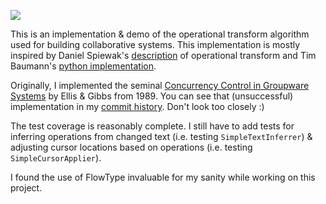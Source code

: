 ![](http://im2.ezgif.com/tmp/ezgif.com-06ee02d99c.gif)

This is an implementation & demo of the operational transform algorithm used for building collaborative systems. This implementation is mostly inspired by Daniel Spiewak's [description](http://www.codecommit.com/blog/java/understanding-and-applying-operational-transformation) of operational transform and Tim Baumann's [python implementation](https://github.com/Operational-Transformation/ot.py).

Originally, I implemented the seminal [Concurrency Control in Groupware Systems](https://www.lri.fr/~mbl/ENS/CSCW/2012/papers/Ellis-SIGMOD89.pdf) by Ellis & Gibbs from 1989. You can see that (unsuccessful) implementation in my [commit history](https://github.com/cricklet/blue.js/commit/749d94b6122dfb90130523bb14a1f734e7de54c4). Don't look too closely :)

The test coverage is reasonably complete. I still have to add tests for inferring operations from changed text (i.e. testing `SimpleTextInferrer`) & adjusting cursor locations based on operations (i.e. testing `SimpleCursorApplier`).

I found the use of FlowType invaluable for my sanity while working on this project.
